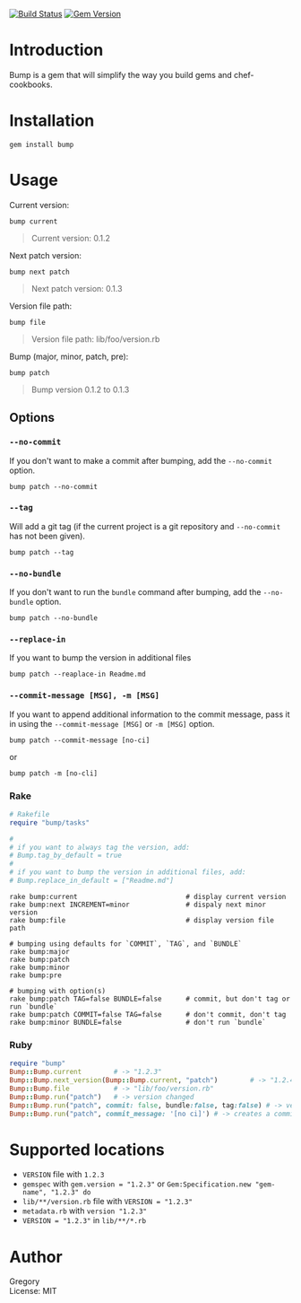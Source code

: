 [![Build Status](https://travis-ci.org/gregorym/bump.svg)](https://travis-ci.org/gregorym/bump)
[![Gem Version](https://badge.fury.io/rb/bump.svg)](http://badge.fury.io/rb/bump)

# Introduction

Bump is a gem that will simplify the way you build gems and chef-cookbooks.

# Installation

    gem install bump

# Usage

Current version:

    bump current

> Current version: 0.1.2

Next patch version:

    bump next patch

> Next patch version: 0.1.3

Version file path:

    bump file

> Version file path: lib/foo/version.rb

Bump (major, minor, patch, pre):

    bump patch

> Bump version 0.1.2 to 0.1.3

## Options

### `--no-commit`

If you don't want to make a commit after bumping, add the `--no-commit` option.

    bump patch --no-commit

### `--tag`

Will add a git tag (if the current project is a git repository and `--no-commit` has not been given).

    bump patch --tag

### `--no-bundle`

If you don't want to run the `bundle` command after bumping, add the `--no-bundle` option.

    bump patch --no-bundle

### `--replace-in`

If you want to bump the version in additional files

    bump patch --reaplace-in Readme.md

### `--commit-message [MSG], -m [MSG]`

If you want to append additional information to the commit message, pass it in using the `--commit-message [MSG]` or `-m [MSG]` option.

    bump patch --commit-message [no-ci]

or

    bump patch -m [no-cli]

### Rake

```ruby
# Rakefile
require "bump/tasks"

#
# if you want to always tag the version, add:
# Bump.tag_by_default = true
#
# if you want to bump the version in additional files, add:
# Bump.replace_in_default = ["Readme.md"]

```

    rake bump:current                           # display current version
    rake bump:next INCREMENT=minor              # dispaly next minor version
    rake bump:file                              # display version file path

    # bumping using defaults for `COMMIT`, `TAG`, and `BUNDLE`
    rake bump:major
    rake bump:patch
    rake bump:minor
    rake bump:pre

    # bumping with option(s)
    rake bump:patch TAG=false BUNDLE=false      # commit, but don't tag or run `bundle`
    rake bump:patch COMMIT=false TAG=false      # don't commit, don't tag
    rake bump:minor BUNDLE=false                # don't run `bundle`

### Ruby

```ruby
require "bump"
Bump::Bump.current        # -> "1.2.3"
Bump::Bump.next_version(Bump::Bump.current, "patch")        # -> "1.2.4"
Bump::Bump.file           # -> "lib/foo/version.rb"
Bump::Bump.run("patch")   # -> version changed
Bump::Bump.run("patch", commit: false, bundle:false, tag:false) # -> version changed with options
Bump::Bump.run("patch", commit_message: '[no ci]') # -> creates a commit message with 'v1.2.3 [no ci]' instead of default: 'v1.2.3'
```

# Supported locations

- `VERSION` file with `1.2.3`
- `gemspec` with `gem.version = "1.2.3"` or `Gem:Specification.new "gem-name", "1.2.3" do`
- `lib/**/version.rb` file with `VERSION = "1.2.3"`
- `metadata.rb` with `version "1.2.3"`
- `VERSION = "1.2.3"` in `lib/**/*.rb`

# Author

Gregory<br>
License: MIT
